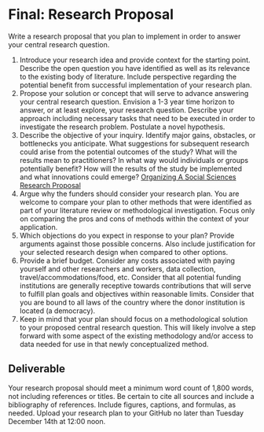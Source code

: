 # Final: Research Proposal

Write a research proposal that you plan to implement in order to answer your central research question.

1. Introduce your research idea and provide context for the starting point. Describe the open question you have identified as well as its relevance to the existing body of literature. Include perspective regarding the potential benefit from successful implementation of your research plan.
2. Propose your solution or concept that will serve to advance answering your central research question. Envision a 1-3 year time horizon to answer, or at least explore, your research question. Describe your approach including necessary tasks that need to be executed in order to investigate the research problem. Postulate a novel hypothesis.
3. Describe the objective of your inquiry. Identify major gains, obstacles, or bottlenecks you anticipate. What suggestions for subsequent research could arise from the potential outcomes of the study? What will the results mean to practitioners? In what way would individuals or groups potentially benefit? How will the results of the study be implemented and what innovations could emerge? [Organizing A Social Sciences Research Proposal](https://libguides.usc.edu/writingguide/researchproposal)
4. Argue why the funders should consider your research plan. You are welcome to compare your plan to other methods that were identified as part of your literature review or methodological investigation. Focus only on comparing the pros and cons of methods within the context of your application.
5. Which objections do you expect in response to your plan? Provide arguments against those possible concerns. Also include justification for your selected research design when compared to other options.
6. Provide a brief budget. Consider any costs associated with paying yourself and other researchers and workers, data collection, travel/accommodations/food, etc. Consider that all potential funding institutions are generally receptive towards contributions that will serve to fulfill plan goals and objectives within reasonable limits. Consider that you are bound to all laws of the country where the donor institution is located (a democracy).
7. Keep in mind that your plan should focus on a methodological solution to your proposed central research question. This will likely involve a step forward with some aspect of the existing methodology and/or access to data needed for use in that newly conceptualized method.

## Deliverable

Your research proposal should meet a minimum word count of 1,800 words, not including references or titles. Be certain to cite all sources and include a bibliography of references. Include figures, captions, and formulas, as needed. Upload your research plan to your GitHub no later than Tuesday December 14th at 12:00 noon.
